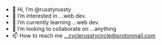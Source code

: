 - 👋 Hi, I’m @russtyrussty
- 👀 I’m interested in ...web dev.
- 🌱 I’m currently learning ...web dev.
- 💞️ I’m looking to collaborate on ...anything
- 📫 How to reach me ...cyclerusstycircle@protonmail.com

<!---
russtyrussty/russtyrussty is a ✨ special ✨ repository because its `README.md` (this file) appears on your GitHub profile.
You can click the Preview link to take a look at your changes.
--->
